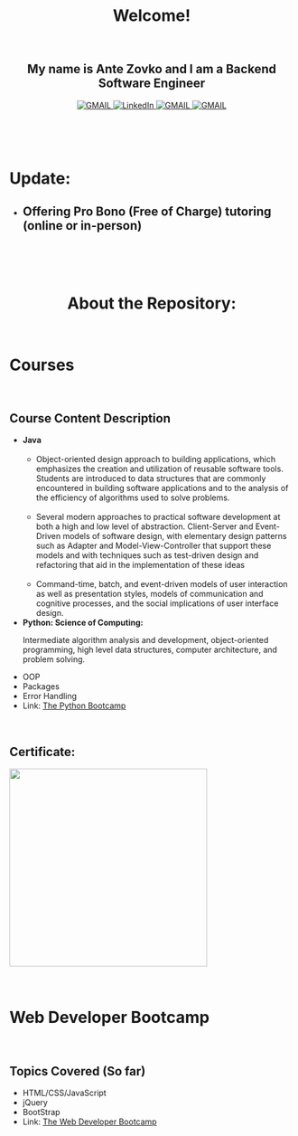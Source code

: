 
<h1 align="center"> Welcome!</h1>
<br>

<h2 align="center">My name is Ante Zovko and I am a Backend Software Engineer</h2> 

<p align= "center">
  <a href="https://mail.google.com/mail/u/0/?view=cm&fs=1&to=antezovko.az@gmail.com&tf=1">
      <img alt="GMAIL" src="https://img.shields.io/badge/Email-Contact-darkred?style=for-the-badge&logo=gmail&labelColor=grey&logoColor=white" />
    </a>
 <a href="https://www.linkedin.com/in/antezovko/">
      <img alt="LinkedIn" src="https://img.shields.io/badge/LinkedIn-Connect-Blue?style=for-the-badge&logo=LinkedIn" />
    </a>
   <a href="https://www.instagram.com/zovkoante23/">
      <img alt="GMAIL" src="https://img.shields.io/badge/Instagram-Follow-E1306C?style=for-the-badge&logo=Instagram&logoColor=white" />
    </a>
   <a href="https://www.facebook.com/ZovkoAntee/">
      <img alt="GMAIL" src="https://img.shields.io/badge/Facebook-Add%20Friend-darkblue?style=for-the-badge&logo=Facebook&logoColor=white" />
    </a>

  </p>

<br>
<br>
<br>

# Update:
- ## <b>Offering Pro Bono (Free of Charge) tutoring (online or in-person)</b> 

<br>
<br>
<br>

<h1 align="center">About the Repository:</h1>

<br>
<h1>Courses</h1>

<br>

## Course Content Description
<ul>
  <li><b>Java</b>
    
   <br>
   <br>
 <ul>
  <li>
  Object-oriented design approach to building applications, which emphasizes the creation and utilization of reusable software tools. Students are introduced     to data structures that are commonly encountered in building software applications and to the analysis of the efficiency of algorithms used to solve problems.
  </li> 
 &zwnj;
    <li>  
   Several modern approaches to practical software development at both a high and low level of abstraction. Client-Server and Event-Driven models of software         design, with elementary design patterns such as Adapter and Model-View-Controller that support these models and with techniques such as test-driven design and     refactoring that aid in the implementation of these ideas
  </li>
   
   <br>
   
  <li>
  Command-time, batch, and event-driven models of user interaction as well as presentation styles, models of communication and cognitive processes, and the          social implications of user interface design.
   </li>
   </ul>
  </li>
  <li><b>Python: Science of Computing:</b>
  <br>
  <p>Intermediate algorithm analysis and development, object-oriented programming, high level data structures, computer architecture, and problem solving.
  </li>
<li>OOP</li>
<li>Packages</li>
<li>Error Handling</li>
<li>Link: <a href="https://www.udemy.com/course/complete-python-bootcamp/">The Python Bootcamp</a></li>
</ul>

<br>

## Certificate: 
<img witdh="350" height="350" src = "https://github.com/AnteZovko23/Projects-Online-Courses/blob/master/Python%20Bootcamp%20/Screenshots/Certificate.jpg">

<br>
<br>
<br>

<h1>Web Developer Bootcamp</h1>
<br>

## Topics Covered (So far)

<ul>
<li>HTML/CSS/JavaScript</li>
<li>jQuery</li>
<li>BootStrap</li>
<li>Link: <a href="https://www.udemy.com/course/the-web-developer-bootcamp/">The Web Developer Bootcamp</a></li>
</ul>



<br>

